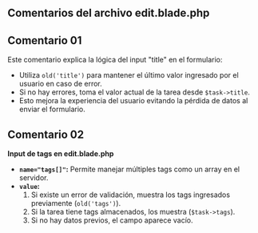 ## Comentarios del archivo edit.blade.php

## Comentario 01
Este comentario explica la lógica del input "title" en el formulario:
- Utiliza `old('title')` para mantener el último valor ingresado por el usuario en caso de error.
- Si no hay errores, toma el valor actual de la tarea desde `$task->title`.
- Esto mejora la experiencia del usuario evitando la pérdida de datos al enviar el formulario.

## Comentario 02
**Input de tags en edit.blade.php**
- **`name="tags[]"`:** Permite manejar múltiples tags como un array en el servidor.
- **`value`:** 
  1. Si existe un error de validación, muestra los tags ingresados previamente (`old('tags')`).
  2. Si la tarea tiene tags almacenados, los muestra (`$task->tags`).
  3. Si no hay datos previos, el campo aparece vacío.
